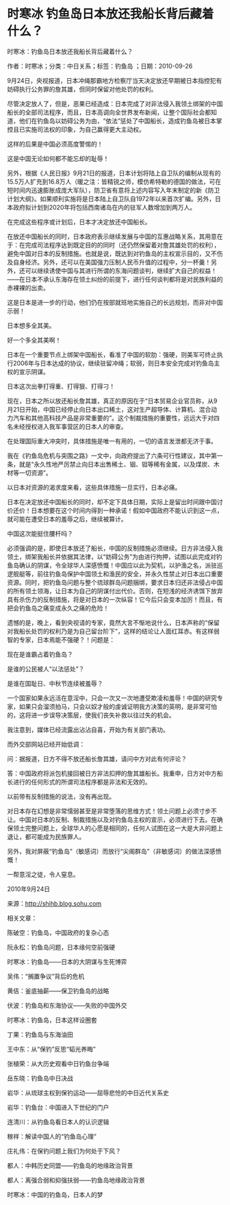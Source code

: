 # 时寒冰  钓鱼岛日本放还我船长背后藏着什么？    
    
时寒冰：钓鱼岛日本放还我船长背后藏着什么？    
作者：时寒冰；分类：中日关系；标签：钓鱼岛 ；日期：2010-09-26    
9月24日，央视报道，日本冲绳那霸地方检察厅当天决定放还早期被日本指控犯有妨碍执行公务罪的詹其雄，但同时保留对他处罚的权利。    
尽管决定放人了，但是，恶果已经造成：日本完成了对非法侵入我领土绑架的中国船长的全部司法程序，而且，日本高调向全世界发布新闻，让整个国际社会都知道，他们在钓鱼岛以妨碍公务为由，“依法”惩处了中国船长，造成钓鱼岛被日本掌控且已实施司法权的印象，为自己赢得更大主动权。    
这样的后果是中国必须高度警惕的！    
这是中国无论如何都不能忘却的耻辱！    
另外，根据《人民日报》9月21日的报道，日本计划将陆上自卫队的编制从现有的15.5万人扩充到16.8万人（暖之注：皆精锐之师，模仿希特勒的德国的做法，可在短时间内迅速膨胀成庞大军队），防卫省有意将上述内容写入年末制定的新《防卫计划大纲》。如果顺利实施将是日本陆上自卫队自1972年以来首次扩编。另外，日本政府拟计划到2020年将包括西南诸岛在内的驻军人数增加到两万人。    
在完成这些程序或计划后，日本才决定放还中国船长。    
在放还中国船长的同时，日本政府表示继续发展与中国的互惠战略关系，其用意在于：在完成司法程序达到既定目的的同时（还仍然保留着对詹其雄处罚的权利），避免中国对日本的反制措施。也就是说，既达到对钓鱼岛的主权宣示目的，又不伤及自身经济。另外，还可以在美国强力压制人民币升值的过程中，分一杯羹！另外，还可以继续诱使中国与其进行所谓的东海问题谈判，继续扩大自己的权益！——在日本不承认东海存在领土纠纷的前提下，进行任何谈判都将是对民族利益的赤裸裸的出卖。    
这是日本是进一步的行动，他们仍在按部就班地实施自己的长远规划，而非对中国示弱！    
日本想多全其美。    
好一个多全其美啊！    
日本在一个重要节点上绑架中国船长，看准了中国的软肋：强硬，则美军可终止执行2006年与日本达成的协议，继续驻留冲绳；软弱，则日本安全完成对钓鱼岛主权的宣示阴谋。    
日本这次出拳打得重、打得狠、打得刁！    
现在，日本之所以放还船长詹其雄，真正的原因在于“日本贸易企业官员称，从9月21日开始，中国已经停止向日本出口稀土，这对生产超导体、计算机、混合动力汽车和其他高科技产品是非常重要的”。这个制裁措施的重要性，远远大于对四名未经授权进入我军事营区的日本人的审查。    
在处理国际重大冲突时，具体措施是唯一有用的，一切的语言发泄都无济于事。    
我在《钓鱼岛危机与突围之路》一文中，向政府提出了六条可行性建议，其中第一条，就是“永久性地严厉禁止向日本出售稀土、铟、钽等稀有金属，以及煤炭、木材等一切资源”。    
以日本对资源的渴求度来看，这些具体措施一旦实行，日本必痛。    
日本在决定放还中国船长的同时，却不定下具体日期，实际上是留出时间跟中国讨价还价！日本想要在这个时间内得到一种承诺！假如中国政府不能认识到这一点，就可能在遭受日本的羞辱之后，继续被算计。    
中国这次能挺住腰杆吗？    
必须强调的是，即使日本放还了船长，中国的反制措施必须继续。日方非法侵入我领土，绑架我船长并依据其法律，以“妨碍公务”为由进行拘押，试图以此完成对钓鱼岛确认的阴谋，令全球华人深感愤慨！中国应以此为契机，以护渔之名，派驻巡逻舰艇等，前往钓鱼岛保护中国领土和渔民的安全，并永久性禁止对日本出口重要资源。同时，把钓鱼岛问题与整个琉球群岛问题捆绑，要求日本归还非法侵占中国的所有领土领海，让日本为自己的阴谋付出代价。否则，在短浅的经济诱饵下放弃具有杀伤力的反制措施，将是对日本的一次纵容！它今后只会变本加厉！而且，有把会钓鱼岛之痛变成永久之痛的危险！    
遗憾的是，晚上，看到央视请的专家，竟然大言不惭地说什么，日本声称的“保留对我船长处罚的权利乃是为自己留台阶下”，这样的结论让人面红耳赤。有这样弱智的专家，日本焉能不强硬？！问题是：    
现在是谁霸占着钓鱼岛？    
是谁的公民被人“以法惩处”？    
是谁在国耻日、中秋节连续被羞辱？    
一个国家如果永远活在意淫中，只会一次又一次地遭受欺凌和羞辱！中国的研究专家，如果只会溜须拍马，只会以奴才般的虔诚证明我方决策的英明，是非常可怕的，这将进一步误导决策层，使我们丧失补救以往过失的机会。    
我注意到，媒体已经流露出沾沾自喜，开始为有关部门表功。    
而外交部网站已经开始低调：    
问：据报道，日方不得不放还船长詹其雄，请问中方对此有何评论？    
答：中国政府将派包机接回被日方非法扣押的詹其雄船长。我重申，日方对中方船长进行的任何形式的所谓司法程序都是非法和无效的。    
以前带有反制措施的说法，没有再出现。    
对日本存在幻想是非常懦弱甚至是非常堕落的思维方式！领土问题上必须寸步不让。中国对日本的反制、制裁措施以及对钓鱼岛主权的宣示，必须进行下去。在确保领土完整问题上，全球华人的心愿是相同的，任何人试图在这一大是大非问题上退让，都可能成为民族罪人。    
另外，我对屏蔽“钓鱼岛”（敏感词）而放行“尖阁群岛”（非敏感词）的做法深感愤慨！    
一帮意淫之徒，令人窒息。    
2010年9月24日    
来源：http://shihb.blog.sohu.com    
    
相关文章：    
陈破空：钓鱼岛，中国政府的复杂心态    
阮永松：钓鱼岛问题，日本缘何空前强硬    
时寒冰：钓鱼岛——日本的大阴谋与生死博弈    
吴伟：“搁置争议”背后的危机    
黄佶：釜底抽薪——保卫钓鱼岛的战略    
伏波：钓鱼岛和东海协议——失败的中国外交    
时寒冰：钓鱼岛，日本这样设圈套    
丁果：钓鱼岛与东海油田    
王中东：从“保钓”反思“韬光养晦”    
张植荣：从大历史观看中日钓鱼台争端    
岳东晓：钓鱼岛中日决战    
岩华：从琉球主权到保钓运动——屈辱悲怆的中日近代关系史    
岩华：钓鱼台：中国进入下世纪的门户    
连清川：从钓鱼岛看日本人的认识逻辑    
稼祥：解读中国人的“钓鱼岛心理”    
庄礼伟：在保钓问题上我们为何处于下风？    
都人：中韩历史同盟——钓鱼岛的地缘政治背景    
都人：离强合弱和抑强扶弱——钓鱼岛地缘政治背景    
时寒冰：中国的钓鱼岛，日本人的梦